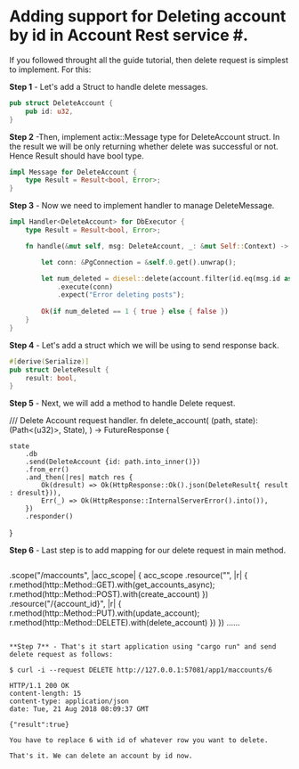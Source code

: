 # Adding support for Deleting account by id in Account Rest service #.

If you followed throught all the guide tutorial, then delete request is simplest to implement. For this:

**Step 1** - Let's add a Struct to handle delete messages.

```rust
pub struct DeleteAccount {
    pub id: u32,
}
```

**Step 2** -Then, implement actix::Message type for DeleteAccount struct. In the result we will be only returning whether delete was successful or not. Hence Result should have bool type.

```rust
impl Message for DeleteAccount {
    type Result = Result<bool, Error>;
}
```

**Step 3** - Now we need to implement handler to manage DeleteMessage.

```rust
impl Handler<DeleteAccount> for DbExecutor {
    type Result = Result<bool, Error>;

    fn handle(&mut self, msg: DeleteAccount, _: &mut Self::Context) -> Self::Result  {

        let conn: &PgConnection = &self.0.get().unwrap();

        let num_deleted = diesel::delete(account.filter(id.eq(msg.id as i32)))
            .execute(conn)
            .expect("Error deleting posts");
        
        Ok(if num_deleted == 1 { true } else { false })
    }
}
```

**Step 4** - Let's add a struct which we will be using to send response back.

```rust
#[derive(Serialize)]
pub struct DeleteResult {
    result: bool,
}
```

**Step 5** - Next, we will add a method to handle Delete request.

/// Delete Account request handler.
fn delete_account(
                 (path, state): (Path<(u32)>, State<AppState>),
) -> FutureResponse<HttpResponse> {

    state
        .db
        .send(DeleteAccount {id: path.into_inner()})
        .from_err()
        .and_then(|res| match res {
            Ok(dresult) => Ok(HttpResponse::Ok().json(DeleteResult{ result : dresult})),
            Err(_) => Ok(HttpResponse::InternalServerError().into()),
        })
        .responder()
}

**Step 6** -  Last step is to add mapping for our delete request in main method.

```rust
```
.scope("/maccounts", |acc_scope| {
    acc_scope
        .resource("", |r| {
	    r.method(http::Method::GET).with(get_accounts_async);
	    r.method(http::Method::POST).with(create_account)
        })
        .resource("/{account_id}", |r| {
	    r.method(http::Method::PUT).with(update_account);
            r.method(http::Method::DELETE).with(delete_account)
    })
})
......
```

**Step 7** - That's it start application using "cargo run" and send delete request as follows:

$ curl -i --request DELETE http://127.0.0.1:57081/app1/maccounts/6

HTTP/1.1 200 OK
content-length: 15
content-type: application/json
date: Tue, 21 Aug 2018 08:09:37 GMT

{"result":true}

You have to replace 6 with id of whatever row you want to delete.

That's it. We can delete an account by id now.